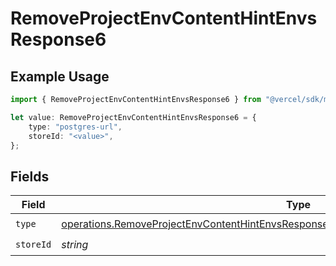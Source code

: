# RemoveProjectEnvContentHintEnvsResponse6

## Example Usage

```typescript
import { RemoveProjectEnvContentHintEnvsResponse6 } from "@vercel/sdk/models/operations";

let value: RemoveProjectEnvContentHintEnvsResponse6 = {
    type: "postgres-url",
    storeId: "<value>",
};
```

## Fields

| Field                                                                                                                                                                                            | Type                                                                                                                                                                                             | Required                                                                                                                                                                                         | Description                                                                                                                                                                                      |
| ------------------------------------------------------------------------------------------------------------------------------------------------------------------------------------------------ | ------------------------------------------------------------------------------------------------------------------------------------------------------------------------------------------------ | ------------------------------------------------------------------------------------------------------------------------------------------------------------------------------------------------ | ------------------------------------------------------------------------------------------------------------------------------------------------------------------------------------------------ |
| `type`                                                                                                                                                                                           | [operations.RemoveProjectEnvContentHintEnvsResponse200ApplicationJSONResponseBody36Type](../../models/operations/removeprojectenvcontenthintenvsresponse200applicationjsonresponsebody36type.md) | :heavy_check_mark:                                                                                                                                                                               | N/A                                                                                                                                                                                              |
| `storeId`                                                                                                                                                                                        | *string*                                                                                                                                                                                         | :heavy_check_mark:                                                                                                                                                                               | N/A                                                                                                                                                                                              |